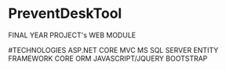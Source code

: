 # PreventDeskTool
FINAL YEAR PROJECT's WEB MODULE

#TECHNOLOGIES 
ASP.NET CORE MVC
MS SQL SERVER
ENTITY FRAMEWORK CORE ORM
JAVASCRIPT/JQUERY
BOOTSTRAP

